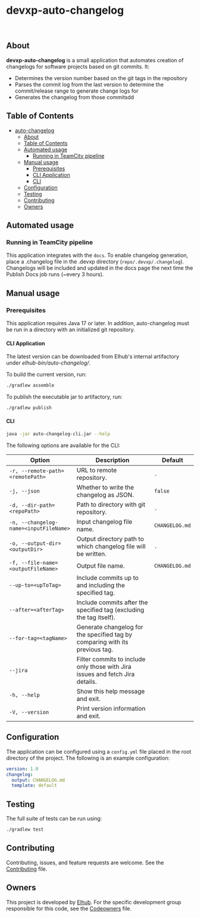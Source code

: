 # devxp-auto-changelog

[<img src="https://img.shields.io/badge/repo-github-blue" alt="">](https://github.com/elhub/devxp-auto-changelog)
[<img src="https://img.shields.io/badge/issues-jira-orange" alt="">](
https://jira.elhub.cloud/issues/?jql=project%20%3D%20%22Team%20Dev%22%20AND%20component%20%3D%20devxp-auto-changelog%20AND%20status%20!%3D%20Done)
[<img src="https://teamcity.elhub.cloud/app/rest/builds/buildType:(id:DevXp_DevXpAutoChangelog_PublishDocs)/statusIcon" alt="">](
https://teamcity.elhub.cloud/project/DevXp_DevXpAutoChangelog?mode=builds#all-projects)

## About

**devxp-auto-changelog** is a small application that automates creation of changelogs for software projects based on git commits. It:

* Determines the version number based on the git tags in the repository
* Parses the commit log from the last version to determine the commit/release range to generate change logs for
* Generates the changelog from those commitsdd

## Table of Contents

- [auto-changelog](#auto-changelog)
  - [About](#about)
  - [Table of Contents](#table-of-contents)
  - [Automated usage](#automated-usage)
    - [Running in TeamCity pipeline](#running-in-teamcity-pipeline)
  - [Manual usage](#manual-usage)
    - [Prerequisites](#prerequisites)
    - [CLI Application](#cli-application)
    - [CLI](#cli)
  - [Configuration](#configuration)
  - [Testing](#testing)
  - [Contributing](#contributing)
  - [Owners](#owners)

## Automated usage

### Running in TeamCity pipeline

This application integrates with the `docs`. To enable changelog generation, place a .changelog file in the .devxp directory
(`repo/.devxp/.changelog`). Changelogs will be included and updated in the docs page the next time the Publish Docs job
runs (~every 3 hours).

## Manual usage

### Prerequisites

This application requires Java 17 or later. In addition, auto-changelog must be run in a directory with an initialized git repository.

#### CLI Application

The latest version can be downloaded from Elhub's internal artifactory under _elhub-bin/auto-changelog/_.

To build the current version, run:

```sh
./gradlew assemble
```

To publish the executable jar to artifactory, run:

```sh
./gradlew publish
```

#### CLI

```sh
java -jar auto-changelog-cli.jar --help
```

The following options are available for the CLI:

| Option                        | Description                                                                 | Default          |
|-------------------------------|-----------------------------------------------------------------------------|------------------|
| `-r, --remote-path=<remotePath>` | URL to remote repository.                                                  | `.`              |
| `-j, --json`                  | Whether to write the changelog as JSON.                                     | `false`          |
| `-d, --dir-path=<repoPath>`   | Path to directory with git repository.                                      | `.`              |
| `-n, --changelog-name=<inputFileName>` | Input changelog file name.                                              | `CHANGELOG.md`   |
| `-o, --output-dir=<outputDir>`| Output directory path to which changelog file will be written.              | `.`              |
| `-f, --file-name=<outputFileName>` | Output file name.                                                         | `CHANGELOG.md`   |
| `--up-to=<upToTag>`           | Include commits up to and including the specified tag.                      |                  |
| `--after=<afterTag>`          | Include commits after the specified tag (excluding the tag itself).         |                  |
| `--for-tag=<tagName>`         | Generate changelog for the specified tag by comparing with its previous tag.| |
| `--jira`                      | Filter commits to include only those with Jira issues and fetch Jira details. |                  |
| `-h, --help`                  | Show this help message and exit.                                            |                  |
| `-V, --version`               | Print version information and exit.                                         |                  |

## Configuration

The application can be configured using a `config.yml` file placed in the root directory of the project. The following is an example configuration:

```yaml
version: 1.0
changelog:
  output: CHANGELOG.md
  template: default
```

## Testing

The full suite of tests can be run using:

```sh
./gradlew test
```

## Contributing

Contributing, issues, and feature requests are welcome. See the [Contributing](
https://github.com/elhub/devxp-auto-changelog/blob/main/.github/CONTRIBUTING) file.

## Owners

This project is developed by [Elhub](https://www.elhub.no). For the specific development group responsible for this
code, see the [Codeowners](
https://github.com/elhub/devxp-auto-changelog/blob/main/.github/CODEOWNERS) file.

